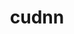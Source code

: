 ---
title: "cudnn"
layout: cache
categories: [package, develop]
meta: {"versions": ["8.7.0.84-11.8", "8.9.5.30-12", "8.9.7.29-11", "8.9.7.29-12", "9.2.0.82-12"], "compilers": ["gcc@=11.4.0", "gcc@=9.4.0"], "oss": ["ubuntu20.04", "ubuntu22.04"], "platforms": ["linux"], "targets": ["neoverse_v1", "ppc64le", "x86_64_v3"], "stacks": ["e4s", "e4s-neoverse_v1", "e4s-power", "ml-linux-x86_64-cuda", "root"], "num_specs": 24, "num_specs_by_stack": {"e4s-power": 4, "root": 24, "e4s-neoverse_v1": 4, "ml-linux-x86_64-cuda": 12, "e4s": 4}}
spec_details: [{"hash": "ewhjrkbhrgelml36au7je3katmq2wfko", "compiler": "gcc@=9.4.0", "versions": ["8.9.7.29-11"], "os": "ubuntu20.04", "platform": "linux", "target": "ppc64le", "variants": ["build_system=generic"], "stacks": ["e4s-power", "root"], "size": "-", "tarball": "https://binaries.spack.io/develop/build_cache/linux-ubuntu20.04-ppc64le/gcc-9.4.0/cudnn-8.9.7.29-11/linux-ubuntu20.04-ppc64le-gcc-9.4.0-cudnn-8.9.7.29-11-ewhjrkbhrgelml36au7je3katmq2wfko.spack"}, {"hash": "iz4ofalwj73zpnpiyfxujwed22gcr5yd", "compiler": "gcc@=9.4.0", "versions": ["8.9.7.29-11"], "os": "ubuntu20.04", "platform": "linux", "target": "ppc64le", "variants": ["build_system=generic"], "stacks": ["e4s-power", "root"], "size": "-", "tarball": "https://binaries.spack.io/develop/build_cache/linux-ubuntu20.04-ppc64le/gcc-9.4.0/cudnn-8.9.7.29-11/linux-ubuntu20.04-ppc64le-gcc-9.4.0-cudnn-8.9.7.29-11-iz4ofalwj73zpnpiyfxujwed22gcr5yd.spack"}, {"hash": "fnv66np4hzp2mf3b45offqi4zcphglek", "compiler": "gcc@=9.4.0", "versions": ["8.9.7.29-11"], "os": "ubuntu20.04", "platform": "linux", "target": "ppc64le", "variants": ["build_system=generic"], "stacks": ["e4s-power", "root"], "size": "-", "tarball": "https://binaries.spack.io/develop/build_cache/linux-ubuntu20.04-ppc64le/gcc-9.4.0/cudnn-8.9.7.29-11/linux-ubuntu20.04-ppc64le-gcc-9.4.0-cudnn-8.9.7.29-11-fnv66np4hzp2mf3b45offqi4zcphglek.spack"}, {"hash": "ajyq3wnxoqc2ingkx5tomjiib3mcqofk", "compiler": "gcc@=9.4.0", "versions": ["8.9.7.29-11"], "os": "ubuntu20.04", "platform": "linux", "target": "ppc64le", "variants": ["build_system=generic"], "stacks": ["e4s-power", "root"], "size": "-", "tarball": "https://binaries.spack.io/develop/build_cache/linux-ubuntu20.04-ppc64le/gcc-9.4.0/cudnn-8.9.7.29-11/linux-ubuntu20.04-ppc64le-gcc-9.4.0-cudnn-8.9.7.29-11-ajyq3wnxoqc2ingkx5tomjiib3mcqofk.spack"}, {"hash": "vwzfivb6kyldyumr4amnd5zatdvtayeh", "compiler": "gcc@=11.4.0", "versions": ["8.9.5.30-12"], "os": "ubuntu22.04", "platform": "linux", "target": "neoverse_v1", "variants": ["build_system=generic"], "stacks": ["e4s-neoverse_v1", "root"], "size": "-", "tarball": "https://binaries.spack.io/develop/build_cache/linux-ubuntu22.04-neoverse_v1/gcc-11.4.0/cudnn-8.9.5.30-12/linux-ubuntu22.04-neoverse_v1-gcc-11.4.0-cudnn-8.9.5.30-12-vwzfivb6kyldyumr4amnd5zatdvtayeh.spack"}, {"hash": "2pugfcoquoganysnb4ykbjliifradpsp", "compiler": "gcc@=11.4.0", "versions": ["8.7.0.84-11.8"], "os": "ubuntu22.04", "platform": "linux", "target": "neoverse_v1", "variants": ["build_system=generic"], "stacks": ["e4s-neoverse_v1", "root"], "size": "-", "tarball": "https://binaries.spack.io/develop/build_cache/linux-ubuntu22.04-neoverse_v1/gcc-11.4.0/cudnn-8.7.0.84-11.8/linux-ubuntu22.04-neoverse_v1-gcc-11.4.0-cudnn-8.7.0.84-11.8-2pugfcoquoganysnb4ykbjliifradpsp.spack"}, {"hash": "yqmuathps5p6aao3mqg52hw6ui34dzes", "compiler": "gcc@=11.4.0", "versions": ["8.9.5.30-12"], "os": "ubuntu22.04", "platform": "linux", "target": "neoverse_v1", "variants": ["build_system=generic"], "stacks": ["e4s-neoverse_v1", "root"], "size": "-", "tarball": "https://binaries.spack.io/develop/build_cache/linux-ubuntu22.04-neoverse_v1/gcc-11.4.0/cudnn-8.9.5.30-12/linux-ubuntu22.04-neoverse_v1-gcc-11.4.0-cudnn-8.9.5.30-12-yqmuathps5p6aao3mqg52hw6ui34dzes.spack"}, {"hash": "hl3gzgatmkznun3tueqkivkysex6ppq2", "compiler": "gcc@=11.4.0", "versions": ["8.7.0.84-11.8"], "os": "ubuntu22.04", "platform": "linux", "target": "neoverse_v1", "variants": ["build_system=generic"], "stacks": ["e4s-neoverse_v1", "root"], "size": "-", "tarball": "https://binaries.spack.io/develop/build_cache/linux-ubuntu22.04-neoverse_v1/gcc-11.4.0/cudnn-8.7.0.84-11.8/linux-ubuntu22.04-neoverse_v1-gcc-11.4.0-cudnn-8.7.0.84-11.8-hl3gzgatmkznun3tueqkivkysex6ppq2.spack"}, {"hash": "cmawvfltrnfmsc4g64sa2dsn5qepsjgp", "compiler": "gcc@=11.4.0", "versions": ["8.9.7.29-12"], "os": "ubuntu22.04", "platform": "linux", "target": "x86_64_v3", "variants": ["build_system=generic"], "stacks": ["root", "ml-linux-x86_64-cuda"], "size": "-", "tarball": "https://binaries.spack.io/develop/build_cache/linux-ubuntu22.04-x86_64_v3/gcc-11.4.0/cudnn-8.9.7.29-12/linux-ubuntu22.04-x86_64_v3-gcc-11.4.0-cudnn-8.9.7.29-12-cmawvfltrnfmsc4g64sa2dsn5qepsjgp.spack"}, {"hash": "jzhq4y7dzto2ksjbhjlyeoo5ajif345e", "compiler": "gcc@=11.4.0", "versions": ["8.9.7.29-12"], "os": "ubuntu22.04", "platform": "linux", "target": "x86_64_v3", "variants": ["build_system=generic"], "stacks": ["root", "ml-linux-x86_64-cuda"], "size": "-", "tarball": "https://binaries.spack.io/develop/build_cache/linux-ubuntu22.04-x86_64_v3/gcc-11.4.0/cudnn-8.9.7.29-12/linux-ubuntu22.04-x86_64_v3-gcc-11.4.0-cudnn-8.9.7.29-12-jzhq4y7dzto2ksjbhjlyeoo5ajif345e.spack"}, {"hash": "3q5npumv34l7nkzfgtnxr473ywtekhlz", "compiler": "gcc@=11.4.0", "versions": ["8.9.7.29-11"], "os": "ubuntu22.04", "platform": "linux", "target": "x86_64_v3", "variants": ["build_system=generic"], "stacks": ["root", "ml-linux-x86_64-cuda"], "size": "-", "tarball": "https://binaries.spack.io/develop/build_cache/linux-ubuntu22.04-x86_64_v3/gcc-11.4.0/cudnn-8.9.7.29-11/linux-ubuntu22.04-x86_64_v3-gcc-11.4.0-cudnn-8.9.7.29-11-3q5npumv34l7nkzfgtnxr473ywtekhlz.spack"}, {"hash": "foy2ao2vja6gndxwdm7fvqzppya5zkh6", "compiler": "gcc@=11.4.0", "versions": ["8.9.7.29-11"], "os": "ubuntu22.04", "platform": "linux", "target": "x86_64_v3", "variants": ["build_system=generic"], "stacks": ["root", "ml-linux-x86_64-cuda"], "size": "-", "tarball": "https://binaries.spack.io/develop/build_cache/linux-ubuntu22.04-x86_64_v3/gcc-11.4.0/cudnn-8.9.7.29-11/linux-ubuntu22.04-x86_64_v3-gcc-11.4.0-cudnn-8.9.7.29-11-foy2ao2vja6gndxwdm7fvqzppya5zkh6.spack"}, {"hash": "7hkyufxtdb3p3o3lhoox62rsasapuhnu", "compiler": "gcc@=11.4.0", "versions": ["8.9.7.29-11"], "os": "ubuntu22.04", "platform": "linux", "target": "x86_64_v3", "variants": ["build_system=generic"], "stacks": ["root", "e4s"], "size": "-", "tarball": "https://binaries.spack.io/develop/build_cache/linux-ubuntu22.04-x86_64_v3/gcc-11.4.0/cudnn-8.9.7.29-11/linux-ubuntu22.04-x86_64_v3-gcc-11.4.0-cudnn-8.9.7.29-11-7hkyufxtdb3p3o3lhoox62rsasapuhnu.spack"}, {"hash": "r4xiw7eyrehxxdi4ajh5amzguhw53dtc", "compiler": "gcc@=11.4.0", "versions": ["8.9.7.29-11"], "os": "ubuntu22.04", "platform": "linux", "target": "x86_64_v3", "variants": ["build_system=generic"], "stacks": ["root", "e4s"], "size": "-", "tarball": "https://binaries.spack.io/develop/build_cache/linux-ubuntu22.04-x86_64_v3/gcc-11.4.0/cudnn-8.9.7.29-11/linux-ubuntu22.04-x86_64_v3-gcc-11.4.0-cudnn-8.9.7.29-11-r4xiw7eyrehxxdi4ajh5amzguhw53dtc.spack"}, {"hash": "fp4katky7l7ugc5rj6xpeak4vedqxsua", "compiler": "gcc@=11.4.0", "versions": ["8.9.7.29-12"], "os": "ubuntu22.04", "platform": "linux", "target": "x86_64_v3", "variants": ["build_system=generic"], "stacks": ["root", "ml-linux-x86_64-cuda"], "size": "-", "tarball": "https://binaries.spack.io/develop/build_cache/linux-ubuntu22.04-x86_64_v3/gcc-11.4.0/cudnn-8.9.7.29-12/linux-ubuntu22.04-x86_64_v3-gcc-11.4.0-cudnn-8.9.7.29-12-fp4katky7l7ugc5rj6xpeak4vedqxsua.spack"}, {"hash": "dcb6xpqsjmm7dfphubouihwzxepqf4ok", "compiler": "gcc@=11.4.0", "versions": ["8.9.7.29-11"], "os": "ubuntu22.04", "platform": "linux", "target": "x86_64_v3", "variants": ["build_system=generic"], "stacks": ["root", "e4s"], "size": "-", "tarball": "https://binaries.spack.io/develop/build_cache/linux-ubuntu22.04-x86_64_v3/gcc-11.4.0/cudnn-8.9.7.29-11/linux-ubuntu22.04-x86_64_v3-gcc-11.4.0-cudnn-8.9.7.29-11-dcb6xpqsjmm7dfphubouihwzxepqf4ok.spack"}, {"hash": "xx5b6j37qazosr5ja6wgv275qicqu7vd", "compiler": "gcc@=11.4.0", "versions": ["8.9.7.29-11"], "os": "ubuntu22.04", "platform": "linux", "target": "x86_64_v3", "variants": ["build_system=generic"], "stacks": ["root", "ml-linux-x86_64-cuda"], "size": "-", "tarball": "https://binaries.spack.io/develop/build_cache/linux-ubuntu22.04-x86_64_v3/gcc-11.4.0/cudnn-8.9.7.29-11/linux-ubuntu22.04-x86_64_v3-gcc-11.4.0-cudnn-8.9.7.29-11-xx5b6j37qazosr5ja6wgv275qicqu7vd.spack"}, {"hash": "dlwvtxusni5anrnsji5f6qpjvhyw6rbu", "compiler": "gcc@=11.4.0", "versions": ["8.9.7.29-11"], "os": "ubuntu22.04", "platform": "linux", "target": "x86_64_v3", "variants": ["build_system=generic"], "stacks": ["root", "e4s"], "size": "-", "tarball": "https://binaries.spack.io/develop/build_cache/linux-ubuntu22.04-x86_64_v3/gcc-11.4.0/cudnn-8.9.7.29-11/linux-ubuntu22.04-x86_64_v3-gcc-11.4.0-cudnn-8.9.7.29-11-dlwvtxusni5anrnsji5f6qpjvhyw6rbu.spack"}, {"hash": "duw337c3qftohzzjworn2ncbttxxtsuo", "compiler": "gcc@=11.4.0", "versions": ["9.2.0.82-12"], "os": "ubuntu22.04", "platform": "linux", "target": "x86_64_v3", "variants": ["build_system=generic"], "stacks": ["root", "ml-linux-x86_64-cuda"], "size": "-", "tarball": "https://binaries.spack.io/develop/build_cache/linux-ubuntu22.04-x86_64_v3/gcc-11.4.0/cudnn-9.2.0.82-12/linux-ubuntu22.04-x86_64_v3-gcc-11.4.0-cudnn-9.2.0.82-12-duw337c3qftohzzjworn2ncbttxxtsuo.spack"}, {"hash": "nfqwi72gdla5ifv37y2hymymq6cbepdx", "compiler": "gcc@=11.4.0", "versions": ["8.9.7.29-12"], "os": "ubuntu22.04", "platform": "linux", "target": "x86_64_v3", "variants": ["build_system=generic"], "stacks": ["root", "ml-linux-x86_64-cuda"], "size": "-", "tarball": "https://binaries.spack.io/develop/build_cache/linux-ubuntu22.04-x86_64_v3/gcc-11.4.0/cudnn-8.9.7.29-12/linux-ubuntu22.04-x86_64_v3-gcc-11.4.0-cudnn-8.9.7.29-12-nfqwi72gdla5ifv37y2hymymq6cbepdx.spack"}, {"hash": "ewvwb2ewgevvfp2o4hbkqfqtfvmyddzq", "compiler": "gcc@=11.4.0", "versions": ["9.2.0.82-12"], "os": "ubuntu22.04", "platform": "linux", "target": "x86_64_v3", "variants": ["build_system=generic"], "stacks": ["root", "ml-linux-x86_64-cuda"], "size": "-", "tarball": "https://binaries.spack.io/develop/build_cache/linux-ubuntu22.04-x86_64_v3/gcc-11.4.0/cudnn-9.2.0.82-12/linux-ubuntu22.04-x86_64_v3-gcc-11.4.0-cudnn-9.2.0.82-12-ewvwb2ewgevvfp2o4hbkqfqtfvmyddzq.spack"}, {"hash": "zkdce2xl4tnfs6u4yy4ckfog2vzazfmb", "compiler": "gcc@=11.4.0", "versions": ["8.9.7.29-11"], "os": "ubuntu22.04", "platform": "linux", "target": "x86_64_v3", "variants": ["build_system=generic"], "stacks": ["root", "ml-linux-x86_64-cuda"], "size": "-", "tarball": "https://binaries.spack.io/develop/build_cache/linux-ubuntu22.04-x86_64_v3/gcc-11.4.0/cudnn-8.9.7.29-11/linux-ubuntu22.04-x86_64_v3-gcc-11.4.0-cudnn-8.9.7.29-11-zkdce2xl4tnfs6u4yy4ckfog2vzazfmb.spack"}, {"hash": "spefjtwrlz5wrgoolkctczg3s37viwfs", "compiler": "gcc@=11.4.0", "versions": ["9.2.0.82-12"], "os": "ubuntu22.04", "platform": "linux", "target": "x86_64_v3", "variants": ["build_system=generic"], "stacks": ["root", "ml-linux-x86_64-cuda"], "size": "-", "tarball": "https://binaries.spack.io/develop/build_cache/linux-ubuntu22.04-x86_64_v3/gcc-11.4.0/cudnn-9.2.0.82-12/linux-ubuntu22.04-x86_64_v3-gcc-11.4.0-cudnn-9.2.0.82-12-spefjtwrlz5wrgoolkctczg3s37viwfs.spack"}, {"hash": "swhwslm72v7otfwghxjz6u6hzf2o3pgj", "compiler": "gcc@=11.4.0", "versions": ["9.2.0.82-12"], "os": "ubuntu22.04", "platform": "linux", "target": "x86_64_v3", "variants": ["build_system=generic"], "stacks": ["root", "ml-linux-x86_64-cuda"], "size": "-", "tarball": "https://binaries.spack.io/develop/build_cache/linux-ubuntu22.04-x86_64_v3/gcc-11.4.0/cudnn-9.2.0.82-12/linux-ubuntu22.04-x86_64_v3-gcc-11.4.0-cudnn-9.2.0.82-12-swhwslm72v7otfwghxjz6u6hzf2o3pgj.spack"}]
---